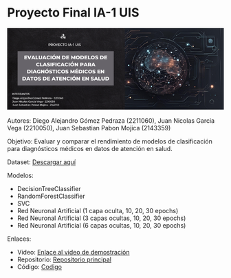# Proyecto Final IA-1 UIS

![Banner](banner-ia.png)

Autores: Diego Alejandro Gómez Pedraza (2211060), Juan Nicolas Garcia Vega (2210050), Juan Sebastian Pabon Mojica (2143359)

Objetivo: Evaluar y comparar el rendimiento de modelos de clasificación para diagnósticos médicos en datos de atención en salud.

Dataset: [Descargar aquí](https://drive.google.com/file/d/1mCEZI5PZIDZSVAxQrTR9rFC4ngf_Hauf/view?usp=sharing)

Modelos:
- DecisionTreeClassifier
- RandomForestClassifier
- SVC
- Red Neuronal Artificial (1 capa oculta, 10, 20, 30 epochs)
- Red Neuronal Artificial (3 capas ocultas, 10, 20, 30 epochs)
- Red Neuronal Artificial (6 capas ocultas, 10, 20, 30 epochs)

Enlaces:
- Video: [Enlace al video de demostración](https://youtu.be/Sz0V4f4BuKk)
- Repositorio: [Repositorio principal](https://github.com/DiegoGomez21/proyecto_IA_atenciones_medicas)
- Código: [Codigo](https://colab.research.google.com/drive/1mJ6ZDGb1-BsWsVKPp8Y_nQo8nXeJJb2L)
